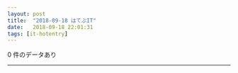 ```yaml
---
layout: post
title:  "2018-09-18 はてぶIT"
date:   2018-09-18 22:01:31
tags: [it-hotentry]
---
```

0 件のデータあり

<hr>
